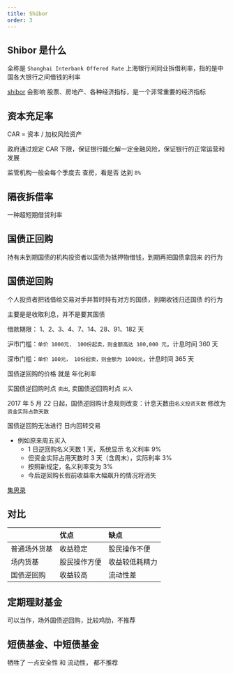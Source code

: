```yaml
---
title: Shibor
order: 3
---
```


## Shibor 是什么

全称是 `Shanghai Interbank Offered Rate` 上海银行间同业拆借利率，指的是中国各大银行之间借钱的利率

[shibor](https://www.shibor.org) 会影响 股票、房地产、各种经济指标，是一个非常重要的经济指标

## 资本充足率

CAR = 资本 / 加权风险资产

政府通过规定 CAR 下限，保证银行能化解一定金融风险，保证银行的正常运营和发展

监管机构一般会每个季度去 查房，看是否 达到 `8%`

## 隔夜拆借率

一种超短期借贷利率

## 国债正回购

持有未到期国债的机构投资者以国债为抵押物借钱，到期再把国债拿回来 的行为

## 国债逆回购

个人投资者把钱借给交易对手并暂时持有对方的国债，到期收钱归还国债 的行为

主要是是收取利息，并不是要其国债

借款期限： 1、2、3、4、7、14、28、91、182 天

沪市门槛：`单价 1000元， 100份起卖，则金额高达 100,000 元`，计息时间 360 天

深市门槛：`单价 100元， 10份起卖，则金额为 1000元`，计息时间 365 天

国债逆回购的价格 就是 年化利率

买国债逆回购时点 `卖出`, 卖国债逆回购时点 `买入`

2017 年 5 月 22 日起，国债逆回购计息规则改变：计息天数由`名义投资天数` 修改为 `资金实际占款天数`

国债逆回购无法进行 日内回转交易

- 例如原来周五买入
  - 1 日逆回购名义天数 1 天，系统显示 名义利率 9%
  - 但资金实际占用天数时 3 天（含周末），实际利率 3%
  - 按照新规定，名义利率变为 3%
  - 今后逆回购长假前收益率大幅飙升的情况将消失

[集思录](https://www.jisilu.cn/)

## 对比

|              | 优点         | 缺点           |
| :----------- | :----------- | :------------- |
| 普通场外货基 | 收益稳定     | 股民操作不便   |
| 场内货基     | 股民操作方便 | 收益较低耗精力 |
| 国债逆回购   | 收益较高     | 流动性差       |

## 定期理财基金

可以当作，场外国债逆回购，比较鸡肋，不推荐

## 短债基金、中短债基金

牺牲了 一点安全性 和 流动性， 都不推荐
